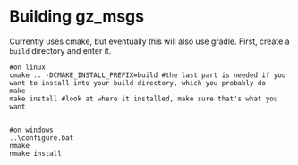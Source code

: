 Building gz_msgs
================

Currently uses cmake, but eventually this will also use gradle.
First, create a `build` directory and enter it.

    #on linux
    cmake .. -DCMAKE_INSTALL_PREFIX=build #the last part is needed if you want to install into your build directory, which you probably do
    make
    make install #look at where it installed, make sure that's what you want


    #on windows
    ..\configure.bat
    nmake
    nmake install
